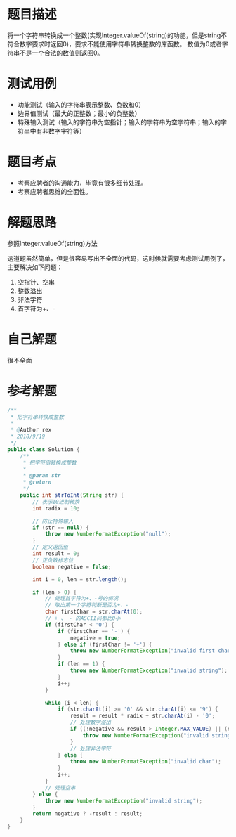 # 题目描述
将一个字符串转换成一个整数(实现Integer.valueOf(string)的功能，但是string不符合数字要求时返回0)，要求不能使用字符串转换整数的库函数。 数值为0或者字符串不是一个合法的数值则返回0。

# 测试用例
* 功能测试（输入的字符串表示整数、负数和0）
* 边界值测试（最大的正整数；最小的负整数）
* 特殊输入测试（输入的字符串为空指针；输入的字符串为空字符串；输入的字符串中有非数字字符等）

# 题目考点
* 考察应聘者的沟通能力，毕竟有很多细节处理。
* 考察应聘者思维的全面性。

# 解题思路
参照Integer.valueOf(string)方法

这道题虽然简单，但是很容易写出不全面的代码，这时候就需要考虑测试用例了，主要解决如下问题：
1. 空指针、空串
2. 整数溢出
3. 非法字符
4. 首字符为+、-

# 自己解题
很不全面

# 参考解题
```Java
/**
 * 把字符串转换成整数
 *
 * @Author rex
 * 2018/9/19
 */
public class Solution {
    /**
     * 把字符串转换成整数
     *
     * @param str
     * @return
     */
    public int strToInt(String str) {
        // 表示10进制转换
        int radix = 10;

        // 防止特殊输入
        if (str == null) {
            throw new NumberFormatException("null");
        }
        // 定义返回值
        int result = 0;
        // 正负数标志位
        boolean negative = false;

        int i = 0, len = str.length();

        if (len > 0) {
            // 处理首字符为+、-号的情况
            // 取出第一个字符判断是否为+、-
            char firstChar = str.charAt(0);
            // + 、 - 的ASCII码都比0小
            if (firstChar < '0') {
                if (firstChar == '-') {
                    negative = true;
                } else if (firstChar != '+') {
                    throw new NumberFormatException("invalid first char");
                }
                if (len == 1) {
                    throw new NumberFormatException("invalid string");
                }
                i++;
            }

            while (i < len) {
                if (str.charAt(i) >= '0' && str.charAt(i) <= '9') {
                    result = result * radix + str.charAt(i) - '0';
                    // 处理数字溢出
                    if ((!negative && result > Integer.MAX_VALUE) || (negative && result < Integer.MIN_VALUE)) {
                        throw new NumberFormatException("invalid string");
                    }
                    // 处理非法字符
                } else {
                    throw new NumberFormatException("invalid char");
                }
                i++;
            }
            // 处理空串
        } else {
            throw new NumberFormatException("invalid string");
        }
        return negative ? -result : result;
    }
}
```
